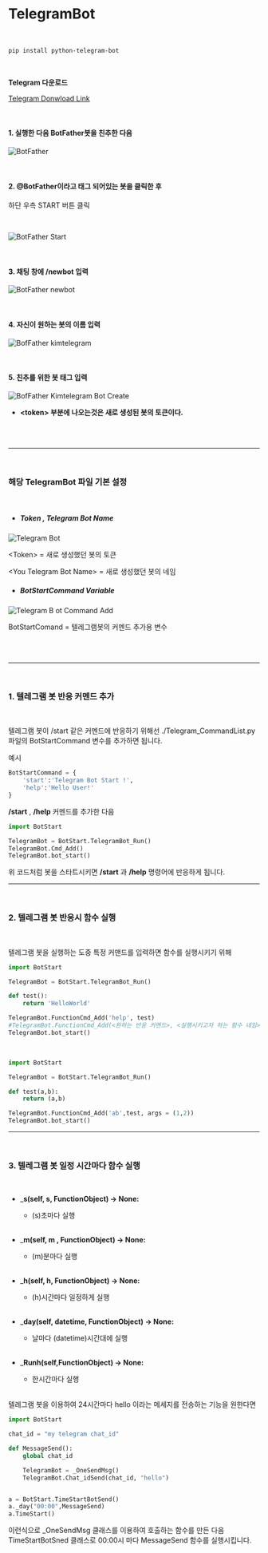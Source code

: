 # TelegramBot

<br>

```bash
pip install python-telegram-bot
```

<br>

__Telegram 다운로드__

[Telegram Donwload Link](https://desktop.telegram.org/)

<br>

#### 1. 실행한 다음 BotFather봇을 친추한 다음

![BotFather](./Image/telegram_BotFather.jpg)

<br>

#### 2. @BotFather이라고 태그 되어있는 봇을 클릭한 후
하단 우측 START 버튼 클릭

<br>

![BotFather Start](./Image/BotFaterStart.jpg)

<br>

#### 3. 채팅 창에 /newbot 입력

![BotFather newbot](./Image/BotFater_newbot.jpg)

<br>

#### 4. 자신이 원하는 봇의 이름 입력

![BofFather kimtelegram](./Image/BotFater_kimtelegram.jpg)

<br>

#### 5. 친추를 위한 봇 태그 입력

![BofFather Kimtelegram Bot Create](./Image/BotFater_kimtelegramCreate.jpg)

* __\<token\> 부분에 나오는것은 새로 생성된 봇의 토큰이다.__

<br><br>

* * *

<br>

### 해당 TelegramBot 파일 기본 설정

<br>

+ ##### Token , Telegram Bot Name

![Telegram Bot](./Image/TelegramBotSetting.jpg)

\<Token> =  새로 생성했던 봇의 토큰

\<You Telegram Bot Name> = 새로 생성했던 봇의 네임

+ ##### BotStartCommand Variable

![Telegram B ot Command Add](./Image/TelegramBotCommandDictAdd.jpg)

BotStartComand = 텔레그램봇의 커멘드 추가용 변수

<br><br>

* * *

<br>

### 1. 텔레그램 봇 반응 커멘드 추가

<br>

텔레그램 봇이 /start 같은 커멘드에 반응하기 위해선
./Telegram_CommandList.py 파일의 BotStartCommand 변수를 추가하면 됩니다.

예시
```py
BotStartCommand = {
    'start':'Telegram Bot Start !',
    'help':'Hello User!'
}
```

__/start__ , __/help__ 커멘드를 추가한 다음 

```py
import BotStart

TelegramBot = BotStart.TelegramBot_Run()
TelegramBot.Cmd_Add()
TelegramBot.bot_start()
```

위 코드처럼 봇을 스타트시키면 __/start__ 과 __/help__ 명령어에 반응하게 됩니다.

* * *

<br>

### 2. 텔레그램 봇 반응시 함수 실행

<br>

텔레그램 봇을 실행하는 도중 특정 커맨드를 입력하면 함수를 실행시키기 위해

```py
import BotStart

TelegramBot = BotStart.TelegramBot_Run()

def test():
    return 'HelloWorld'

TelegramBot.FunctionCmd_Add('help', test)
#TelegramBot.FunctionCmd_Add(<원하는 반응 커멘드>, <실행시키고자 하는 함수 네임>)
TelegramBot.bot_start()
```

<br>

```py
import BotStart

TelegramBot = BotStart.TelegramBot_Run()

def test(a,b):
    return (a,b)

TelegramBot.FunctionCmd_Add('ab',test, args = (1,2))
TelegramBot.bot_start()
```

* * *

<br>

### 3. 텔레그램 봇 일정 시간마다 함수 실행

<br>

+ ___s(self, s, FunctionObject) -> None:__

    + (s)초마다 실행

    <br>

+ ___m(self, m , FunctionObject) -> None:__

    + (m)분마다 실행
    
    <br>

+ ___h(self, h, FunctionObject) -> None:__

    + (h)시간마다 일정하게 실행
    
    <br>

+ ___day(self, datetime, FunctionObject) -> None:__

    + 날마다 (datetime)시간대에 실행
    
    <br>

+ ___Runh(self,FunctionObject) -> None:__

    + 한시간마다 실행
    
    <br>

텔레그램 봇을 이용하여 24시간마다 hello 이라는 메세지를 전송하는 기능을 원한다면

```py
import BotStart

chat_id = "my telegram chat_id"

def MessageSend():
    global chat_id

    TelegramBot = _OneSendMsg()
    TelegramBot.Chat_idSend(chat_id, "hello")


a = BotStart.TimeStartBotSend()
a._day("00:00",MessageSend)
a.TimeStart()
```

이런식으로 _OneSendMsg 클래스를 이용하여 호출하는 함수를 만든 다음
TimeStartBotSned 클래스로 00:00시 마다 MessageSend 함수를 실행시킵니다.